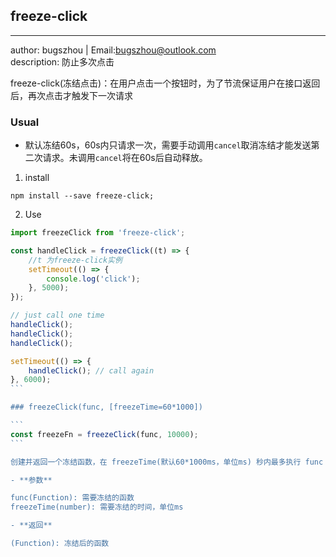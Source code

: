 ## freeze-click
----------------------------
author: bugszhou | Email:bugszhou@outlook.com <br>
description: 防止多次点击

freeze-click(冻结点击)：在用户点击一个按钮时，为了节流保证用户在接口返回后，再次点击才触发下一次请求

### Usual

* 默认冻结60s，60s内只请求一次，需要手动调用`cancel`取消冻结才能发送第二次请求。未调用`cancel`将在60s后自动释放。

1. install

```shell
npm install --save freeze-click;
```

2. Use

````javascript
import freezeClick from 'freeze-click';

const handleClick = freezeClick((t) => {
    //t 为freeze-click实例
    setTimeout(() => {
        console.log('click');
    }, 5000);
});

// just call one time
handleClick();
handleClick();
handleClick();

setTimeout(() => {
    handleClick(); // call again
}, 6000);
```

### freezeClick(func, [freezeTime=60*1000])

```
const freezeFn = freezeClick(func, 10000);
```

创建并返回一个冻结函数，在 freezeTime(默认60*1000ms，单位ms) 秒内最多执行 func 一次的函数。 `freezeFn`含有 cancel 方法用于取消延迟的函数。

- **参数**

func(Function): 需要冻结的函数
freezeTime(number): 需要冻结的时间，单位ms

- **返回**

(Function): 冻结后的函数
